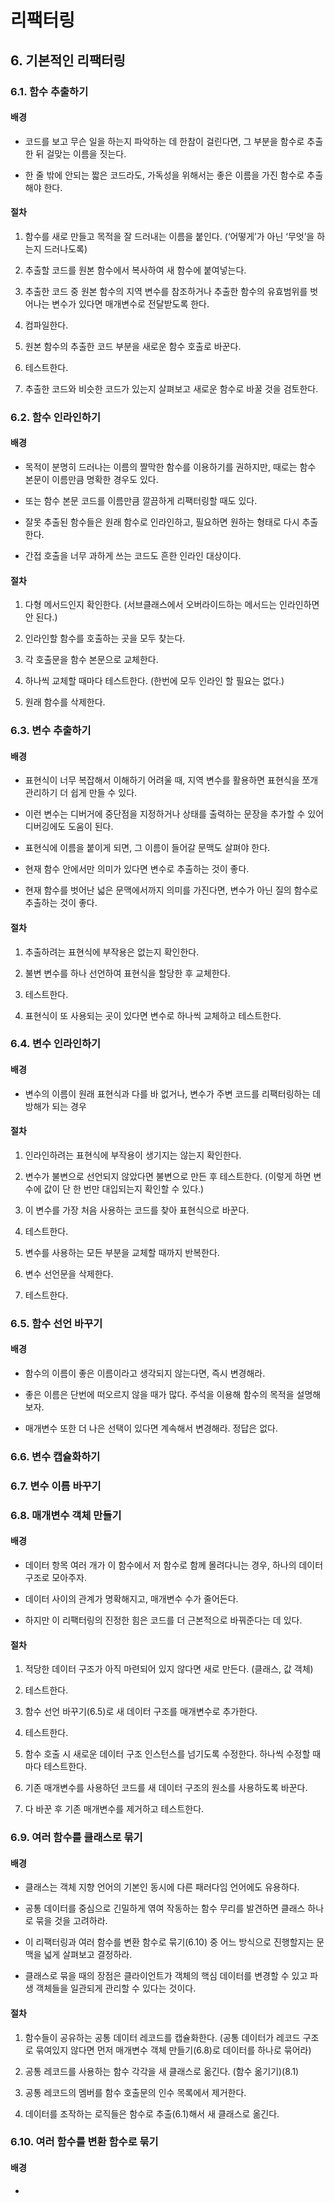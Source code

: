 # 리팩터링

## 6. 기본적인 리팩터링

### 6.1. 함수 추출하기

#### 배경

- 코드를 보고 무슨 일을 하는지 파악하는 데 한참이 걸린다면, 그 부분을 함수로 추출한 뒤 걸맞는 이름을 짓는다.

- 한 줄 밖에 안되는 짧은 코드라도, 가독성을 위해서는 좋은 이름을 가진 함수로 추출해야 한다. 

#### 절차

1. 함수를 새로 만들고 목적을 잘 드러내는 이름을 붙인다. (‘어떻게’가 아닌 ‘무엇’을 하는지 드러나도록)

2. 추출할 코드를 원본 함수에서 복사하여 새 함수에 붙여넣는다.

3. 추출한 코드 중 원본 함수의 지역 변수를 참조하거나 추출한 함수의 유효범위를 벗어나는 변수가 있다면 매개변수로 전달받도록 한다.

4. 컴파일한다.

5. 원본 함수의 추출한 코드 부분을 새로운 함수 호출로 바꾼다.

6. 테스트한다.

7. 추출한 코드와 비슷한 코드가 있는지 살펴보고 새로운 함수로 바꿀 것을 검토한다.



### 6.2. 함수 인라인하기

#### 배경

- 목적이 분명히 드러나는 이름의 짤막한 함수를 이용하기를 권하지만, 때로는 함수 본문이 이름만큼 명확한 경우도 있다.

- 또는 함수 본문 코드를 이름만큼 깔끔하게 리팩터링할 때도 있다.

- 잘못 추출된 함수들은 원래 함수로 인라인하고, 필요하면 원하는 형태로 다시 추출한다.

- 간접 호출을 너무 과하게 쓰는 코드도 흔한 인라인 대상이다.

#### 절차

1. 다형 메서드인지 확인한다. (서브클래스에서 오버라이드하는 메서드는 인라인하면 안 된다.)

2. 인라인할 함수를 호출하는 곳을 모두 찾는다.

3. 각 호출문을 함수 본문으로 교체한다.

4. 하나씩 교체할 때마다 테스트한다. (한번에 모두 인라인 할 필요는 없다.)

5. 원래 함수를 삭제한다.



### 6.3. 변수 추출하기

#### 배경

- 표현식이 너무 복잡해서 이해하기 어려울 때, 지역 변수를 활용하면 표현식을 쪼개 관리하기 더 쉽게 만들 수 있다.

- 이런 변수는 디버거에 중단점을 지정하거나 상태를 출력하는 문장을 추가할 수 있어 디버깅에도 도움이 된다.

- 표현식에 이름을 붙이게 되면, 그 이름이 들어갈 문맥도 살펴야 한다.

- 현재 함수 안에서만 의미가 있다면 변수로 추출하는 것이 좋다.

- 현재 함수를 벗어난 넓은 문맥에서까지 의미를 가진다면, 변수가 아닌 질의 함수로 추출하는 것이 좋다.

#### 절차

1. 추출하려는 표현식에 부작용은 없는지 확인한다.

2. 불변 변수를 하나 선언하여 표현식을 할당한 후 교체한다.

3. 테스트한다.

4. 표현식이 또 사용되는 곳이 있다면 변수로 하나씩 교체하고 테스트한다.



### 6.4. 변수 인라인하기

#### 배경

- 변수의 이름이 원래 표현식과 다를 바 없거나, 변수가 주변 코드를 리팩터링하는 데 방해가 되는 경우

#### 절차

1. 인라인하려는 표현식에 부작용이 생기지는 않는지 확인한다.

2. 변수가 불변으로 선언되지 않았다면 불변으로 만든 후 테스트한다. (이렇게 하면 변수에 값이 단 한 번만 대입되는지 확인할 수 있다.)

3. 이 변수를 가장 처음 사용하는 코드를 찾아 표현식으로 바꾼다.

4. 테스트한다.

5. 변수를 사용하는 모든 부분을 교체할 때까지 반복한다.

6. 변수 선언문을 삭제한다.

7. 테스트한다.



### 6.5. 함수 선언 바꾸기

#### 배경

- 함수의 이름이 좋은 이름이라고 생각되지 않는다면, 즉시 변경해라.

- 좋은 이름은 단번에 떠오르지 않을 때가 많다. 주석을 이용해 함수의 목적을 설명해보자.

- 매개변수 또한 더 나은 선택이 있다면 계속해서 변경해라. 정답은 없다.



### 6.6. 변수 캡슐화하기



### 6.7. 변수 이름 바꾸기



### 6.8. 매개변수 객체 만들기

#### 배경

- 데이터 항목 여러 개가 이 함수에서 저 함수로 함께 몰려다니는 경우, 하나의 데이터 구조로 모아주자.

- 데이터 사이의 관계가 명확해지고, 매개변수 수가 줄어든다.

- 하지만 이 리팩터링의 진정한 힘은 코드를 더 근본적으로 바꿔준다는 데 있다.

#### 절차

1. 적당한 데이터 구조가 아직 마련되어 있지 않다면 새로 만든다. (클래스, 값 객체)

2. 테스트한다.

3. 함수 선언 바꾸기(6.5)로 새 데이터 구조를 매개변수로 추가한다.

4. 테스트한다.

5. 함수 호출 시 새로운 데이터 구조 인스턴스를 넘기도록 수정한다. 하나씩 수정할 때마다 테스트한다.

6. 기존 매개변수를 사용하던 코드를 새 데이터 구조의 원소를 사용하도록 바꾼다.

7. 다 바꾼 후 기존 매개변수를 제거하고 테스트한다.



### 6.9. 여러 함수를 클래스로 묶기

#### 배경

- 클래스는 객체 지향 언어의 기본인 동시에 다른 패러다임 언어에도 유용하다.

- 공통 데이터를 중심으로 긴밀하게 엮여 작동하는 함수 무리를 발견하면 클래스 하나로 묶을 것을 고려하라.

- 이 리팩터링과 여러 함수를 변환 함수로 묶기(6.10) 중 어느 방식으로 진행할지는 문맥을 넓게 살펴보고 결정하라.

- 클래스로 묶을 때의 장점은 클라이언트가 객체의 핵심 데이터를 변경할 수 있고 파생 객체들을 일관되게 관리할 수 있다는 것이다.

#### 절차

1. 함수들이 공유하는 공통 데이터 레코드를 캡슐화한다. (공통 데이터가 레코드 구조로 묶여있지 않다면 먼저 매개변수 객체 만들기(6.8)로 데이터를 하나로 묶어라)

2. 공통 레코드를 사용하는 함수 각각을 새 클래스로 옮긴다. (함수 옮기기)(8.1)

3. 공통 레코드의 멤버를 함수 호출문의 인수 목록에서 제거한다.

4. 데이터를 조작하는 로직들은 함수로 추출(6.1)해서 새 클래스로 옮긴다.



### 6.10. 여러 함수를 변환 함수로 묶기

#### 배경

- 





















































